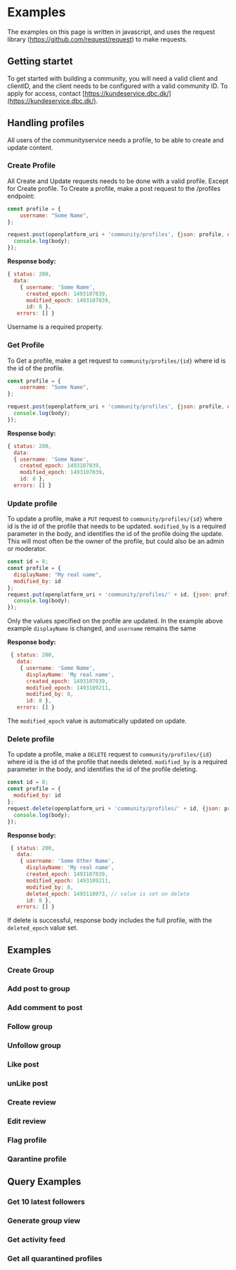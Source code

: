# Examples

The examples on this page is written in javascript, and uses the request library (https://github.com/request/request) to make requests.

## Getting startet
To get started with building a community, you will need a valid client and clientID, and the client needs to be configured with a valid community ID. 
To apply for access, contact [https://kundeservice.dbc.dk/](https://kundeservice.dbc.dk/).

## Handling profiles
All users of the communityservice needs a profile, to be able to create and update content. 
  
### Create Profile
All Create and Update requests needs to be done with a valid profile. Except for Create profile.
To Create a profile, make a post request to the /profiles endpoint:

```javascript
const profile = {
    username: "Some Name",
};

request.post(openplatform_uri + 'community/profiles', {json: profile, qs:{access_token: 'qwerty'}}, (err, response, body) => {
  console.log(body);
});
```

**Response body:**
```javascript
{ status: 200,
  data: 
    { username: 'Some Name',
      created_epoch: 1493107039,
      modified_epoch: 1493107039,
      id: 8 },
   errors: [] }
```

Username is a required property.

### Get Profile
To Get a profile, make a get request to `community/profiles/{id}` where id is the id of the profile.

```javascript
const profile = {
    username: "Some Name",
};

request.post(openplatform_uri + 'community/profiles', {json: profile, qs:{access_token: 'qwerty'}}, (err, response, body) => {
  console.log(body);
});

```

**Response body:**
```javascript
{ status: 200,
  data: 
  { username: 'Some Name',
    created_epoch: 1493107039,
    modified_epoch: 1493107039,
    id: 8 },
  errors: [] }

```


### Update profile

To update a profile, make a `PUT` request to `community/profiles/{id}` where id is the id of the profile that needs to be updated. `modified_by` is a required parameter in the body, 
and identifies the id of the profile doing the update. This will most often be the owner of the profile, but could also be an admin or moderator.  

```javascript
const id = 8;
const profile = {
  displayName: "My real name",
  modified_by: id
};
request.put(openplatform_uri + 'community/profiles/' + id, {json: profile, qs:{access_token: 'qwerty'}}, (err, response, body) => {
  console.log(body);
});

```

Only the values specified on the profile are updated. In the example above example `displayName` is changed, and `username` remains the same

**Response body:**
```javascript
 { status: 200,
   data: 
    { username: 'Some Name',
      displayName: 'My real name',
      created_epoch: 1493107039,
      modified_epoch: 1493109211,
      modified_by: 8,
      id: 8 },
   errors: [] }
```

The `modified_epoch` value is automatically updated on update. 

### Delete profile

To update a profile, make a `DELETE` request to `community/profiles/{id}` where id is the id of the profile that needs deleted. `modified_by` is a required parameter in the body, 
and identifies the id of the profile deleting.  
 
```javascript
const id = 8;
const profile = {
  modified_by: id
};
request.delete(openplatform_uri + 'community/profiles/' + id, {json: profile, qs:{access_token: 'qwerty'}}, (err, response, body) => {
  console.log(body);
});
```

**Response body:**
```javascript
 { status: 200,
   data: 
    { username: 'Some Other Name',
      displayName: 'My real name',
      created_epoch: 1493107039,
      modified_epoch: 1493109211,
      modified_by: 8,
      deleted_epoch: 1493110073, // value is set on delete
      id: 8 },
   errors: [] }
```

If delete is successful, response body includes the full profile, with the `deleted_epoch` value set. 

## Examples

### Create Group
### Add post to group
### Add comment to post
### Follow group
### Unfollow group
### Like post
### unLike post
### Create review
### Edit review
### Flag profile
### Qarantine profile

## Query Examples
### Get 10 latest followers
### Generate group view
### Get activity feed
### Get all quarantined profiles
